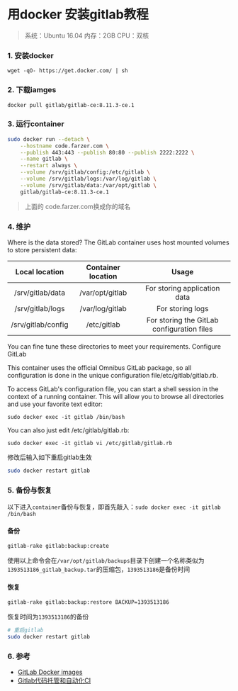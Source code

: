 # 用docker 安装gitlab教程

> 系统：Ubuntu 16.04
> 内存：2GB
> CPU：双核

### 1. 安装docker
`wget -qO- https://get.docker.com/ | sh`

### 2. 下载iamges
`docker pull gitlab/gitlab-ce:8.11.3-ce.1`

### 3. 运行container

```bash
sudo docker run --detach \
    --hostname code.farzer.com \
    --publish 443:443 --publish 80:80 --publish 2222:2222 \
    --name gitlab \
    --restart always \
    --volume /srv/gitlab/config:/etc/gitlab \
    --volume /srv/gitlab/logs:/var/log/gitlab \
    --volume /srv/gitlab/data:/var/opt/gitlab \
    gitlab/gitlab-ce:8.11.3-ce.1
```

> 上面的 code.farzer.com换成你的域名

### 4. 维护
Where is the data stored?
The GitLab container uses host mounted volumes to store persistent data:

|Local location	| Container location | Usage|
|:-------------:|:-------------:|:----------:|
|/srv/gitlab/data|/var/opt/gitlab|For storing application data|
|/srv/gitlab/logs	| /var/log/gitlab	| For storing logs|
|/srv/gitlab/config | /etc/gitlab	|For storing the GitLab configuration files|

You can fine tune these directories to meet your requirements.
Configure GitLab

This container uses the official Omnibus GitLab package, so all configuration is done in the unique configuration file/etc/gitlab/gitlab.rb.

To access GitLab's configuration file, you can start a shell session in the context of a running container. This will allow you to browse all directories and use your favorite text editor:

`sudo docker exec -it gitlab /bin/bash`

You can also just edit /etc/gitlab/gitlab.rb:

`sudo docker exec -it gitlab vi /etc/gitlab/gitlab.rb`

修改后输入如下重启gitlab生效

```bash
sudo docker restart gitlab
```

### 5. 备份与恢复

以下进入`container`备份与恢复，即首先敲入：`sudo docker exec -it gitlab /bin/bash`

#### 备份

```bash
gitlab-rake gitlab:backup:create
```

使用以上命令会在`/var/opt/gitlab/backups`目录下创建一个名称类似为`1393513186_gitlab_backup.tar`的压缩包，`1393513186`是备份时间

#### 恢复

```bash
gitlab-rake gitlab:backup:restore BACKUP=1393513186
``` 

恢复时间为`1393513186`的备份

```bash
# 重启gitlab
sudo docker restart gitlab
```

### 6. 参考
- [GitLab Docker images](http://docs.gitlab.com/omnibus/docker/)
- [Gitlab代码托管和自动化CI](http://blog.mukever.online/Gitlab%E4%BB%A3%E7%A0%81%E6%89%98%E7%AE%A1%E5%92%8C%E8%87%AA%E5%8A%A8%E5%8C%96CI/)

